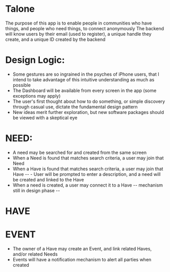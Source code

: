 # Talone

The purpose of this app is to enable people in communities who have things, and people who need things, to connect anonymously
The backend will know users by their email (used to register), a unique handle they create, and a unique ID created by the backend

# Design Logic:
- Some gestures are so ingrained in the psyches of iPhone users, that I intend to take advantage of this intuitive understanding as much as possible
- The Dashboard will be available from every screen in the app (some exceptions may apply)
- The user's first thought about how to do something, or simple discovery through casual use, dictate the fundamental design pattern
- New ideas merit further exploration, but new software packages should be viewed with a skeptical eye

# NEED:

- A need may be searched for and created from the same screen
- When a Need is found that matches search criteria, a user may join that Need
- When a Have is found that matches search criteria, a user may join that Have -- 
      - User will be prompted to enter a description, and a need will be created and linked to the Have
- When a need is created, a user may connect it to a Have -- mechanism still in design phase --

# HAVE

# EVENT

- The owner of a Have may create an Event, and link related Haves, and/or related Needs
- Events will have a notification mechanism to alert all parties when created

